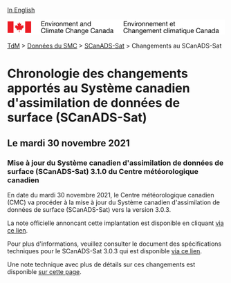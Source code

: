 [In English](changelog_caldas-sat_en.md)

![ECCC logo](../../img_eccc-logo.png)

[TdM](../../readme_fr.md) > [Données du SMC](../readme_fr.md) > [SCanADS-Sat](readme_caldas-sat_fr.md) > Changements au SCanADS-Sat

# Chronologie des changements apportés au Système canadien d'assimilation de données de surface (SCanADS-Sat)

## Le mardi 30 novembre 2021

### Mise à jour du Système canadien d'assimilation de données de surface (SCanADS-Sat) 3.1.0 du Centre météorologique canadien

En date du mardi 30 novembre 2021, le Centre météorologique canadien (CMC) va procéder à la mise à jour du Système canadien d'assimilation de données de surface (SCanADS-Sat) vers la version 3.0.3.


La note officielle annoncant cette implantation est disponible en cliquant [via ce lien](https://dd.meteo.gc.ca/doc/genots/2021/11/30/NOCN03_CWAO_xxxxx).

Pour plus d'informations, veuillez consulter le document des spécifications techniques pour le SCanADS-Sat 3.0.3 qui est disponible [via ce lien](https://collaboration.cmc.ec.gc.ca/cmc/CMOI/product_guide/docs/tech_specifications/tech_specifications_CaLDAS-Sat_3.0.3_f.pdf).

Une note technique avec plus de détails sur ces changements est disponible [sur cette page](https://collaboration.cmc.ec.gc.ca/cmc/CMOI/product_guide/docs/tech_notes/technote_caldas-sat-303_f.pdf).



